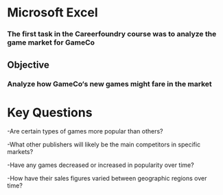 # Microsoft Excel
### The first task in the Careerfoundry course was to analyze the game market for GameCo
## Objective
### Analyze how GameCo‘s new games might fare in the market
# Key Questions

-Are certain types of games more popular than others?

-What other publishers will likely be the main competitors in specific markets?

-Have any games decreased or increased in popularity over time?

-How have their sales figures varied between geographic regions over time?
